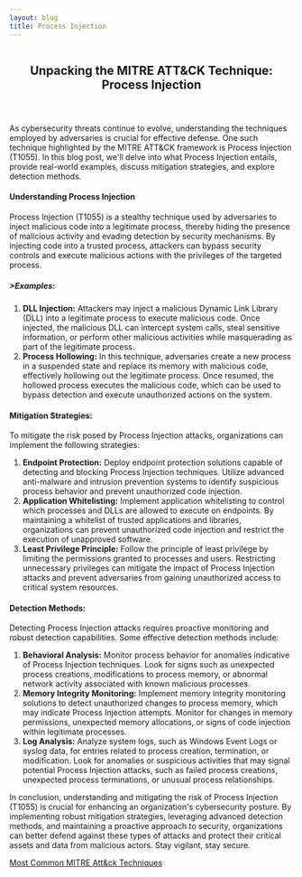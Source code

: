```yaml
---
layout: blog
title: Process Injection
---
```



<div id="main" class="s-content__main large-8 column">
<article class="entry">

<header class="entry__header">

<h2 class="entry__title h1">
    Unpacking the MITRE ATT&CK Technique: Process Injection
</h2>        
</header>

<div class="entry__content">

<p>As cybersecurity threats continue to evolve, understanding the techniques employed by adversaries is crucial for effective defense. One such technique highlighted by the MITRE ATT&CK framework is Process Injection (T1055). In this blog post, we'll delve into what Process Injection entails, provide real-world examples, discuss mitigation strategies, and explore detection methods.</p>

<h4>Understanding Process Injection</h4>

<p>Process Injection (T1055) is a stealthy technique used by adversaries to inject malicious code into a legitimate process, thereby hiding the presence of malicious activity and evading detection by security mechanisms. By injecting code into a trusted process, attackers can bypass security controls and execute malicious actions with the privileges of the targeted process.</p>

<h5>>Examples:</h5>
<p><ol>
<li><strong>DLL Injection:</strong> Attackers may inject a malicious Dynamic Link Library (DLL) into a legitimate process to execute malicious code. Once injected, the malicious DLL can intercept system calls, steal sensitive information, or perform other malicious activities while masquerading as part of the legitimate process.</li>
    
<li><strong>Process Hollowing:</strong> In this technique, adversaries create a new process in a suspended state and replace its memory with malicious code, effectively hollowing out the legitimate process. Once resumed, the hollowed process executes the malicious code, which can be used to bypass detection and execute unauthorized actions on the system.</li>
 </ol></p>   

<h4>Mitigation Strategies:</h4>

<p>To mitigate the risk posed by Process Injection attacks, organizations can implement the following strategies:
<ol>
<li><strong>Endpoint Protection:</strong> Deploy endpoint protection solutions capable of detecting and blocking Process Injection techniques. Utilize advanced anti-malware and intrusion prevention systems to identify suspicious process behavior and prevent unauthorized code injection.</li>
    
<li><strong>Application Whitelisting:</strong> Implement application whitelisting to control which processes and DLLs are allowed to execute on endpoints. By maintaining a whitelist of trusted applications and libraries, organizations can prevent unauthorized code injection and restrict the execution of unapproved software.</li>
    
<li><strong>Least Privilege Principle:</strong> Follow the principle of least privilege by limiting the permissions granted to processes and users. Restricting unnecessary privileges can mitigate the impact of Process Injection attacks and prevent adversaries from gaining unauthorized access to critical system resources.</li>
 </ol>  </p> 

<h4>Detection Methods:</h4>

<p>Detecting Process Injection attacks requires proactive monitoring and robust detection capabilities. Some effective detection methods include:
<ol>
<li><strong>Behavioral Analysis:</strong> Monitor process behavior for anomalies indicative of Process Injection techniques. Look for signs such as unexpected process creations, modifications to process memory, or abnormal network activity associated with known malicious processes.</li>
    
<li><strong>Memory Integrity Monitoring:</strong> Implement memory integrity monitoring solutions to detect unauthorized changes to process memory, which may indicate Process Injection attempts. Monitor for changes in memory permissions, unexpected memory allocations, or signs of code injection within legitimate processes.</li>
    
<li><strong>Log Analysis:</strong> Analyze system logs, such as Windows Event Logs or syslog data, for entries related to process creation, termination, or modification. Look for anomalies or suspicious activities that may signal potential Process Injection attacks, such as failed process creations, unexpected process terminations, or unusual process relationships.</li>
  </ol>  </p>

<p>In conclusion, understanding and mitigating the risk of Process Injection (T1055) is crucial for enhancing an organization's cybersecurity posture. By implementing robust mitigation strategies, leveraging advanced detection methods, and maintaining a proactive approach to security, organizations can better defend against these types of attacks and protect their critical assets and data from malicious actors. Stay vigilant, stay secure.</p>

<p><a href="../../03/25/MITRE_Att&ck_Intro.html">Most Common MITRE Att&ck Techniques</a></p>

</div>
</article> <!-- end entry -->

</div> <!-- end main -->  